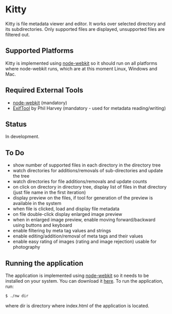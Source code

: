 # Kitty

Kitty is file metadata viewer and editor. It works over selected directory and
its subdirectories. Only supported files are displayed, unsupported files are
filtered out.

## Supported Platforms

Kitty is implemented using
[node-webkit](https://github.com/rogerwang/node-webkit) so it should run on all
platforms where node-webkit runs, which are at this moment Linux, Windows and
Mac.

## Required External Tools

* [node-webkit](https://github.com/rogerwang/node-webkit) (mandatory)
* [ExifTool](http://www.sno.phy.queensu.ca/~phil/exiftool/) by Phil Harvey
  (mandatory - used for metadata reading/writing)

## Status

In development.

## To Do

* show number of supported files in each directory in the directory tree
* watch directories for additions/removals of sub-directories and update the
  tree
* watch directories for file additions/removals and update counts
* on click on directory in directory tree, display list of files in that
  directory (just file name in the first iteration)
* display preview on the files, if tool for generation of the preview is
  available in the system
* when file is clicked, load and display file metadata
* on file double-click display enlarged image preview
* when in enlarged image preview, enable moving forward/backward using buttons
  and keyboard
* enable filtering by meta tag values and strings
* enable editing/addition/removal of meta tags and their values
* enable easy rating of images (rating and image rejection) usable for
  photography

## Running the application

The application is implemented using [node-webkit](https://github.com/rogerwang/node-webkit)
so it needs to be installed on your system. You can download it
[here](https://github.com/rogerwang/node-webkit/blob/master/README.md#downloads).
To run the application, run:


````bash
$ ./nw dir
````

where dir is directory where index.html of the application is located.